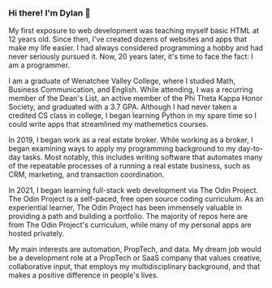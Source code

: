 ### Hi there! I'm Dylan 👋

My first exposure to web development was teaching myself basic HTML at 12 years old. Since then, I've created dozens of websites and apps that make my life easier. I had always considered programming a hobby and had never seriously pursued it. Now, 20 years later, it's time to face the fact: I am a programmer. 

I am a graduate of Wenatchee Valley College, where I studied Math, Business Communication, and English. While attending, I was a recurring member of the Dean's List, an active member of the Phi Theta Kappa Honor Society, and graduated with a 3.7 GPA. Although I had never taken a credited CS class in college, I began learning Python in my spare time so I could write apps that streamlined my mathemetics courses. 

In 2019, I began work as a real estate broker. While working as a broker, I began examining ways to apply my programming background to my day-to-day tasks. Most notably, this includes writing software that automates many of the repeatable processes of a running a real estate business, such as CRM, marketing, and transaction coordination.

In 2021, I began learning full-stack web development via The Odin Project. The Odin Project is a self-paced, free open source coding curriculum. As an experiential learner, The Odin Project has been immensely valuable in providing a path and building a portfolio. The majority of repos here are from The Odin Project's curriculum, while many of my personal apps are hosted privately. 

My main interests are automation, PropTech, and data. My dream job would be a development role at a PropTech or SaaS company that values creative, collaborative input, that employs my multidisciplinary background, and that makes a positive difference in people's lives. 
